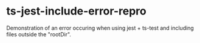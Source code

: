 # ts-jest-include-error-repro
Demonstration of an error occuring when using jest + ts-test and including files outside the "rootDir".
